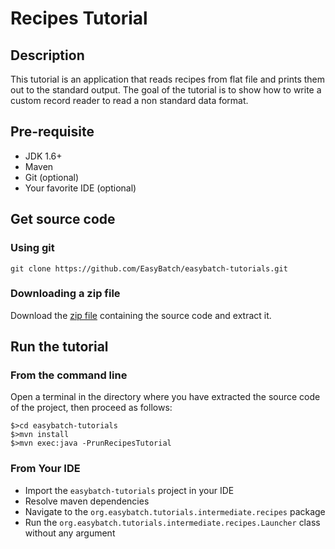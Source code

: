 # Recipes Tutorial

## Description

This tutorial is an application that reads recipes from flat file and prints them out to the standard output.
The goal of the tutorial is to show how to write a custom record reader to read a non standard data format.

## Pre-requisite

* JDK 1.6+
* Maven
* Git (optional)
* Your favorite IDE (optional)

## Get source code

### Using git

`git clone https://github.com/EasyBatch/easybatch-tutorials.git`

### Downloading a zip file

Download the [zip file](https://github.com/EasyBatch/easybatch-tutorials/archive/master.zip) containing the source code and extract it.

## Run the tutorial

### From the command line

Open a terminal in the directory where you have extracted the source code of the project, then proceed as follows:

```
$>cd easybatch-tutorials
$>mvn install
$>mvn exec:java -PrunRecipesTutorial
```

### From Your IDE

* Import the `easybatch-tutorials` project in your IDE
* Resolve maven dependencies
* Navigate to the `org.easybatch.tutorials.intermediate.recipes` package
* Run the `org.easybatch.tutorials.intermediate.recipes.Launcher` class without any argument
